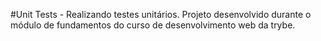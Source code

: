 #Unit Tests - Realizando testes unitários.
Projeto desenvolvido durante o módulo de fundamentos do curso de desenvolvimento web da trybe.
